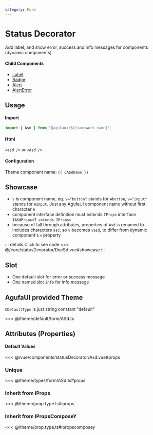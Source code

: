 ```yaml
---
category: Form
---
```


<script setup>
import { CASdName } from '@agufaui/theme'
</script>

# Status Decorator

Add label, and show error, success and info messages for components (dynamic components)

#### Child Components

- [Label](/core/label/)
- [Badge](/core/badge/)
- [Alert](/core/alert/)
- [AlertError](/core/alertError/)

## Usage

#### Import

```ts
import { Asd } from "@agufaui/${framework name}";
```

#### Html

`<asd />` or `<Asd />`

#### Configuration

Theme component name: `{{ CASdName }}`

## Showcase

- `v` is component name, eg. `v="button"` stands for `Abutton`, `v="input"` stands for `Ainput`.  Just any AgufaUI component name without first character `A`
- component interface definition must extends `IProps` interface `IASdProps<T extends IProps>`
- because of fall through attributes, properties of `Asd` is renamed to includes characters `asd`, so `v` becomes `vasd`, to differ from dynamic component's `v` property

<DocSd />

::: details Click to see code
<<< @/core/statusDecorator/DocSd.vue#showcase
:::

## Slot

- One default slot for error or success message
- One named slot `info` for info message

## AgufaUI provided Theme

`CDefaultType` is just string constant "default"

<<< @/theme/default/form/ASd.ts

## Attributes (Properties)

#### Default Values

<<< @/vue/components/statusDecorator/Asd.vue#props

### Unique

<<< @/theme/types/form/ASd.ts#props

### Inherit from IProps

<<< @/theme/prop.type.ts#iprops

### Inherit from IPropsComposeY

<<< @/theme/prop.type.ts#ipropscomposey
